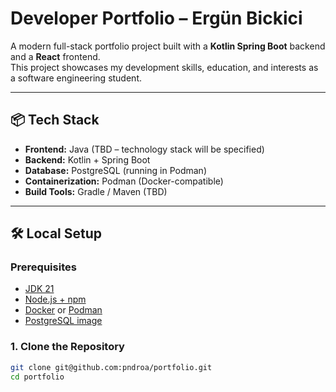 # Developer Portfolio – Ergün Bickici

A modern full-stack portfolio project built with a **Kotlin Spring Boot** backend and a **React** frontend.  
This project showcases my development skills, education, and interests as a software engineering student.

---

## 📦 Tech Stack

- **Frontend:** Java (TBD – technology stack will be specified)
- **Backend:** Kotlin + Spring Boot
- **Database:** PostgreSQL (running in Podman)
- **Containerization:** Podman (Docker-compatible)
- **Build Tools:** Gradle / Maven (TBD)

---

## 🛠️ Local Setup

### Prerequisites

- [JDK 21](https://adoptium.net/)
- [Node.js + npm](https://nodejs.org/)
- [Docker](https://docker.com) or [Podman](https://podman.io/)
- [PostgreSQL image](https://hub.docker.com/_/postgres)

### 1. Clone the Repository

```bash
git clone git@github.com:pndroa/portfolio.git
cd portfolio
```
